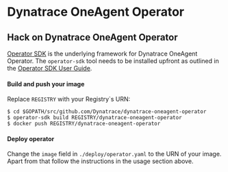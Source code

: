 # Dynatrace OneAgent Operator

## Hack on Dynatrace OneAgent Operator

[Operator SDK](https://github.com/operator-framework/operator-sdk) is the underlying framework for Dynatrace
OneAgent Operator. The `operator-sdk` tool needs to be installed upfront as outlined in the
[Operator SDK User Guide](https://github.com/operator-framework/operator-sdk/blob/master/doc/user-guide.md#install-the-operator-sdk-cli).

#### Build and push your image
Replace `REGISTRY` with your Registry\`s URN:
```
$ cd $GOPATH/src/github.com/Dynatrace/dynatrace-oneagent-operator
$ operator-sdk build REGISTRY/dynatrace-oneagent-operator
$ docker push REGISTRY/dynatrace-oneagent-operator
```


#### Deploy operator
Change the `image` field in `./deploy/operator.yaml` to the URN of your image.
Apart from that follow the instructions in the usage section above.
